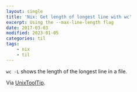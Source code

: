 ```yaml
---
layout: single
title: 'Nix: Get length of longest line with wc'
excerpt: Using the --max-line-length flag
date: 2017-03-03
modified: 2023-01-05
categories: til
tags:
    - nix
    - til
---
```


`wc -L` shows the length of the longest line in a file.

Via [UnixToolTip](https://twitter.com/UnixToolTip/status/864158517506318336).
